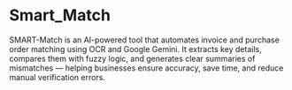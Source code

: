 # Smart_Match
SMART-Match is an AI-powered tool that automates invoice and purchase order matching using OCR and Google Gemini. It extracts key details, compares them with fuzzy logic, and generates clear summaries of mismatches — helping businesses ensure accuracy, save time, and reduce manual verification errors.
